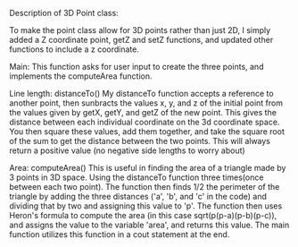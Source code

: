 Description of 3D Point class:

To make the point class allow for 3D points rather than just 2D, I simply added a Z coordinate point, getZ and setZ functions, and updated other functions to include a z coordinate.

Main: 
This function asks for user input to create the three points, and implements the computeArea function.

Line length: distanceTo()
My distanceTo function accepts a reference to another point, then sunbracts the values x, y, and z of the initial point from the values given by getX, getY, and getZ of the new point. 
This gives the distance between each individual coordinate on the 3d coordinate space. You then square these values, add them together, and take the square root of the sum to get the distance between the two points. This will always return a positive value (no negative side lengths to worry about)

Area: computeArea()
This is useful in finding the area of a triangle made by 3 points in 3D space. Using the distanceTo function three times(once between each two point). 
The function then finds 1/2 the perimeter of the triangle by adding the three distances ('a', 'b', and 'c' in the code) and dividing that by two and assigning this value to 'p'. 
The function then uses Heron's formula to compute the area (in this case sqrt(p(p-a)(p-b)(p-c)), and assigns the value to the variable 'area', and returns this value.
The main function utilizes this function in a cout statement at the end.

